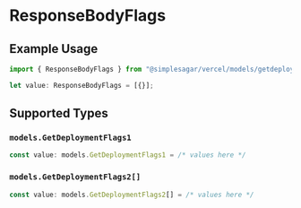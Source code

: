 # ResponseBodyFlags

## Example Usage

```typescript
import { ResponseBodyFlags } from "@simplesagar/vercel/models/getdeploymentop.js";

let value: ResponseBodyFlags = [{}];
```

## Supported Types

### `models.GetDeploymentFlags1`

```typescript
const value: models.GetDeploymentFlags1 = /* values here */
```

### `models.GetDeploymentFlags2[]`

```typescript
const value: models.GetDeploymentFlags2[] = /* values here */
```

